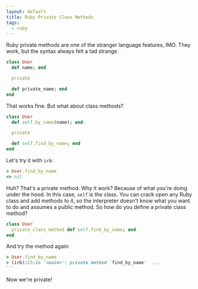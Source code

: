 ```yaml
---
layout: default
title: Ruby Private Class Methods
tags:
  - ruby
---
```


Ruby private methods are one of the stranger language features, IMO.  They work, but the syntax
always felt a tad strange.

```ruby
class User
  def name; end

  private

  def private_name; end
end
```

That works fine.  But what about class methods?

```ruby
class User
  def self.by_name(name); end

  private

  def self.find_by_name; end
end
```

Let's try it with `irb`:

```ruby
> User.find_by_name
=> nil
```

Huh?  That's a private method.  Why it work?  Because of what you're doing under the hood.  In this
case, `self` is the class.  You can crack open any Ruby class and add methods to it, so the
interpreter doesn't know what you want to do and assumes a public method.  So how do you define
a private class method?

```ruby
class User
  private_class_method def self.find_by_name; end
end
```

And try the method again:

```ruby
> User.find_by_name
> (irb):23:in `<main>': private method `find_by_name'  ...
`'`
```

Now we're private!
